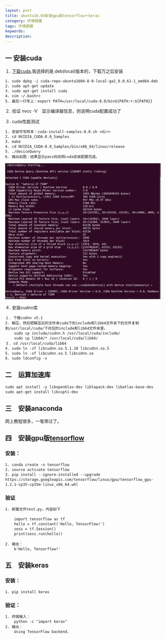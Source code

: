 ```yaml
---
layout: post
title: ubuntu16.04安装gpu版tensorflow＋keras
category: 环境搭建
tags: 环境搭建
keywords:
description:
---
```


## 一 安装cuda

１. [下载cuda](https://developer.nvidia.com/cuda-downloads),我选择的是.deb(local)版本的，下载万之后安装

	1. sudo dpkg -i cuda-repo-ubuntu1604-8-0-local-ga2_8.0.61-1_amd64.deb
	2. sudo apt-get update
	3. sudo apt-get install cuda
	4. vim ~/.bashrc
	5. 最后一行写上：export PATH=/usr/local/cuda-8.0/bin${PATH:+:${PATH}}

２. 验证 nvcc -V　显示编译器信息，则说明cuda配置成功了

３. cuda性能测试

	1. 安装可写样本：cuda-install-samples-8.0.sh <dir>
	2. cd NVIDIA_CUDA-8.0_Samples
	3. make
	4. cd NVIDIA_CUDA-8.0_Samples/bin/x86_64/linux/release
	5. ./deviceQuery
	6. 输出如图：结果显示pass则说明cuda安装配置完成。

![](../pics/verifycuda.png)

４. 安装cudnn库

	１. 下载cudnn v5.1
	2. 解压，然后把解压后的文件夹cuda下的include和lib64文件夹下的文件复制到/usr/local/cuda/下对应的include和lib64文件夹里。
		sudo cp include/cudnn.h /usr/local/cuda/include/
		sudo cp lib64/* /usr/local/cuda/lib64/
	３. cd /usr/local/cuda/lib64
	4. sudo ln -sf libcudnn.so.5.1.10 libcudnn.so.5
	5. sudo ln -sf libcudnn.so.5 libcudnn.so
	6. sudo ldconfig -v

## 二　运算加速库

	sudo apt install -y libopenblas-dev liblapack-dev libatlas-base-dev
	sudo apt-get install libcupti-dev

## 三　安装anaconda
网上教程很多，一笔带过了。

## 四　安装gpu版[tensorflow][]

### 安装：

	1. conda create -n tensorflow
	2. source activate tensorflow
	3. pip install --ignore-installed --upgrade https://storage.googleapis.com/tensorflow/linux/gpu/tensorflow_gpu-1.2.1-cp35-cp35m-linux_x86_64.whl

### 验证

	1. 新建文件test.py，内容如下

		import tensorflow as tf
		hello = tf.constant('Hello, TensorFlow!')
		sess = tf.Session()
		print(sess.run(hello))

	2. 输出：
		b'Hello, Tensorflow!'

## 五　安装keras

### 安装：

	1. pip install keras

### 验证：

	1. 终端输入：
		python -c "import keras"
	2. 输出：
		Using TensorFlow backend.




  [tensorflow]: https://www.tensorflow.org/install/install_linux#InstallingAnaconda
